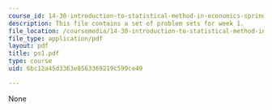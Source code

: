 ```yaml
---
course_id: 14-30-introduction-to-statistical-method-in-economics-spring-2006
description: This file contains a set of problem sets for week 1.
file_location: /coursemedia/14-30-introduction-to-statistical-method-in-economics-spring-2006/6bc12a45d3363e8563369219c599ce49_ps1.pdf
file_type: application/pdf
layout: pdf
title: ps1.pdf
type: course
uid: 6bc12a45d3363e8563369219c599ce49

---
```

None